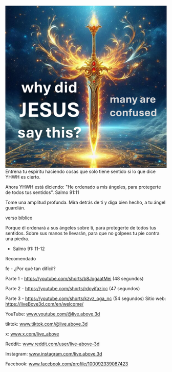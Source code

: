![Video cover image](../cover.jpg)
Entrena tu espíritu
haciendo cosas
que solo tiene sentido
si lo que dice YHWH es cierto.

Ahora YHWH está diciendo:
"He ordenado a mis ángeles,
para protegerte de todos tus sentidos".
Salmo 91:11

Tome una amplitud profunda.
Mira detrás de ti
y diga bien hecho,
a tu ángel guardián.


verso bíblico

Porque él ordenará a sus ángeles sobre ti,
para protegerte de todos tus sentidos.
Sobre sus manos te llevarán,
para que no golpees tu pie contra una piedra.
- Salmo 91: 11-12


Recomendado

fe - ¿Por qué tan difícil?

Parte 1 - https://youtube.com/shorts/b8JogaatMei (48 segundos)

Parte 2 - https://youtube.com/shorts/rdoyifazicc (47 segundos)

Parte 3 - https://youtube.com/shorts/kzvz_oga_nc (54 segundos) Sitio web: https://liveBove3d.com/en/welcome/


YouTube: www.youtube.com/@live.above.3d

tiktok: www.tiktok.com/@live.above.3d

x: www.x.com/live_above

Reddit:: www.reddit.com/user/live-above-3d

Instagram: www.instagram.com/live.above.3d

Facebook: www.facebook.com/profile/100092339087423

